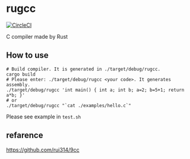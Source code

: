 # rugcc
[![CircleCI](https://circleci.com/gh/care0717/rugcc.svg?style=svg)](https://circleci.com/gh/care0717/rugcc)

C compiler made by Rust

## How to use
```$xslt
# Build compiler. It is generated in ./target/debug/rugcc.
cargo build
# Please enter: ./target/debug/rugcc <your code>. It generates assembly.
./target/debug/rugcc 'int main() { int a; int b; a=2; b=5+1; return a*b; }'
# or
./target/debug/rugcc "`cat ./examples/hello.c`"
```
Please see example in `test.sh`

## refarence
https://github.com/rui314/9cc
